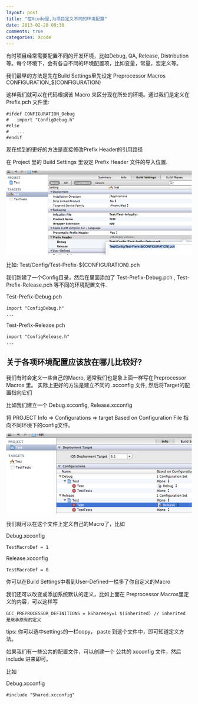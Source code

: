 ```yaml
---
layout: post
title: "在Xcode里,为项目定义不同的环境配置"
date: 2013-02-28 09:30
comments: true
categories: Xcode
---
```



有时项目经常需要配置不同的开发环境，比如Debug, QA, Release, Distribution等。每个环境下，会有各自不同的环境配置项，比如变量，常量，宏定义等。

我们最早的方法是先在Build Settings里先设定 Preprocessor Macros CONFIGURATION_$(CONFIGURATION)

这样我们就可以在代码根据该 Macro 来区分现在所处的环境。通过我们是定义在 Prefix.pch 文件里:

``` objc
#ifdef CONFIGURATION_Debug
#   import "ConfigDebug.h"
#else
#   ...
#endif
```

现在想到的更好的方法是直接修改Prefix Header的引用路径

在 Project 里的 Build Settings 里设定 Prefix Header 文件的导入位置.

![settings prefix header](/assets/settingsPrefixHeader.png)

比如: Test/Config/Test-Prefix-${CONFIGURATION}.pch

我们新建了一个Config目录，然后在里面添加了 Test-Prefix-Debug.pch , Test-Prefix-Release.pch 等不同的环境配置文件.

Test-Prefix-Debug.pch 

``` objc 
import "ConfigDebug.h"
...
```

Test-Prefix-Release.pch

``` objc
import "ConfigRelease.h"
...
```


## 关于各项环境配置应该放在哪儿比较好?

<!-- more -->

我们有时会定义一些自己的Macro, 通常我们也是象上面一样写在Preprocessor Macros 里。 实际上更好的方法是建立不同的 .xcconfig 文件, 然后将Target的配置指向它们

比如我们建立一个 Debug.xcconfig, Release.xcconfig

将 PROJECT Info => Configurations => target Based on Configuration File 指向不同环境下的config文件。

![target configurations](/assets/targetConfigurations.png)


我们就可以在这个文件上定义自己的Macro了，比如

Debug.xcconfig

``` objc 
TestMacroDef = 1
```

Release.xcconfig

``` objc 
TestMacroDef = 0
```

你可以在Build Settings中看到User-Defined一栏多了你自定义的Macro

我们还可以改变或添加系统默认的定义，比如上面在 Preprocessor Macros里定义的内容，可以这样写

``` objc 
GCC_PREPROCESSOR_DEFINITIONS = kShareKey=1 $(inherited) // inherited 是继承原有的定义
```

tips: 你可以选中settings的一栏copy， paste 到这个文件中，即可知道定义方法。


如果我们有一些公共的配置文件，可以创建一个 公共的 xcconfig 文件，然后 include 进来即可。

比如

Debug.xcconfig

``` objc
#include "Shared.xcconfig"
```






